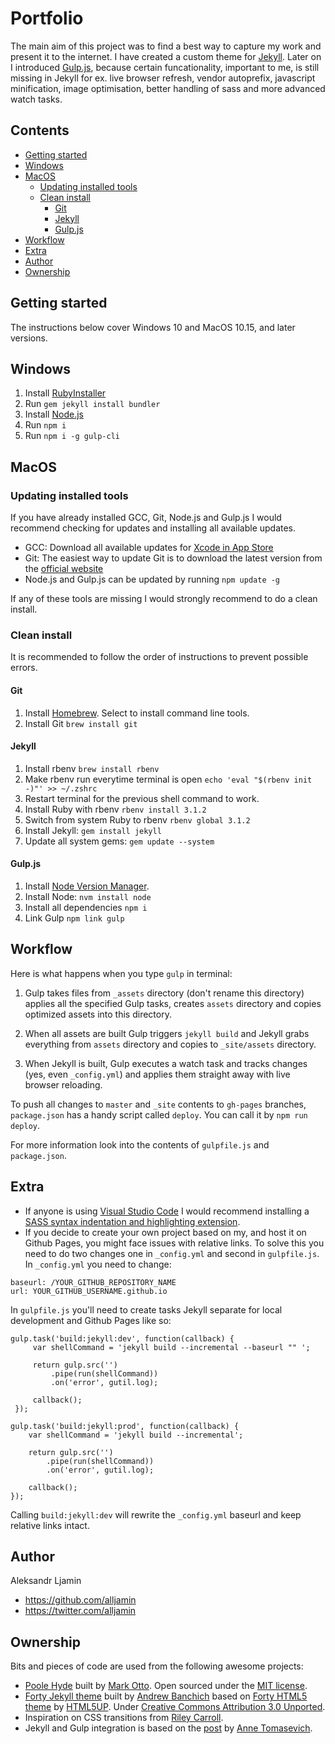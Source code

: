 # Portfolio

The main aim of this project was to find a best way to capture my work and present it to the internet. I have created a custom theme for [Jekyll](https://jekyllrb.com/). Later on I introduced [Gulp.js](https://gulpjs.com/), because certain funcationality, important to me, is still missing in Jekyll for ex. live browser refresh, vendor autoprefix, javascript minification, image optimisation, better handling of sass and more advanced watch tasks.

## Contents

- [Getting started](#getting-started)
- [Windows](#windows)
- [MacOS](#macos)
  - [Updating installed tools](#updating-installed-tools)
  - [Clean install](#clean-install)
    - [Git](#git)
    - [Jekyll](#jekyll)
    - [Gulp.js](#gulp.js)
- [Workflow](#workflow)
- [Extra](#extra)
- [Author](#author)
- [Ownership](#ownership)

## Getting started

The instructions below cover Windows 10 and MacOS 10.15, and later versions.

## Windows

1. Install [RubyInstaller](https://rubyinstaller.org/downloads/)
2. Run `gem jekyll install bundler`
3. Install [Node.js](https://nodejs.org/en/)
4. Run `npm i`
5. Run `npm i -g gulp-cli`

## MacOS

### Updating installed tools

If you have already installed GCC, Git, Node.js and Gulp.js I would recommend checking for updates and installing all available updates.

- GCC: Download all available updates for [Xcode in App Store](https://itunes.apple.com/au/app/xcode/id497799835?mt=12)
- Git: The easiest way to update Git is to download the latest version from the [official website](https://git-scm.com/)
- Node.js and Gulp.js can be updated by running `npm update -g` 

If any of these tools are missing I would strongly recommend to do a clean install.

### Clean install

It is recommended to follow the order of instructions to prevent possible errors.

#### Git

1. Install [Homebrew](https://brew.sh/). Select to install command line tools.
2. Install Git `brew install git`

#### Jekyll

1. Install rbenv `brew install rbenv`
2. Make rbenv run everytime terminal is open `echo 'eval "$(rbenv init -)"' >> ~/.zshrc`
3. Restart terminal for the previous shell command to work.
3. Install Ruby with rbenv `rbenv install 3.1.2`
4. Switch from system Ruby to rbenv `rbenv global 3.1.2`
5. Install Jekyll: `gem install jekyll`
6. Update all system gems: `gem update --system`

#### Gulp.js

1. Install [Node Version Manager](https://github.com/nvm-sh/nvm).
2. Install Node: `nvm install node`
3. Install all dependencies `npm i`
4. Link Gulp `npm link gulp`

## Workflow

Here is what happens when you type `gulp` in terminal:

1. Gulp takes files from `_assets` directory (don't rename this directory) applies all the specified Gulp tasks, creates `assets` directory and copies optimized assets into this directory. 

2. When all assets are built Gulp triggers `jekyll build` and Jekyll grabs everything from `assets` directory and copies to `_site/assets` directory. 

3. When Jekyll is built, Gulp executes a watch task and tracks changes (yes, even `_config.yml`) and applies them straight away with live browser reloading.

To push all changes to `master` and `_site` contents to `gh-pages` branches, `package.json` has a handy script called `deploy`. You can call it by `npm run deploy`. 

For more information look into the contents of `gulpfile.js` and `package.json`.

## Extra

- If anyone is using [Visual Studio Code](https://code.visualstudio.com/) I would recommend installing a [SASS syntax indentation and highlighting extension](https://github.com/TheRealSyler/vscode-sass-indented).
- If you decide to create your own project based on my, and host it on Github Pages, you might face issues with relative links. To solve this you need to do two changes one in `_config.yml` and second in `gulpfile.js`. In `_config.yml` you need to change:
```
baseurl: /YOUR_GITHUB_REPOSITORY_NAME
url: YOUR_GITHUB_USERNAME.github.io
```
  In `gulpfile.js` you'll need to create tasks Jekyll separate for local development and Github Pages like so:
```
gulp.task('build:jekyll:dev', function(callback) {
     var shellCommand = 'jekyll build --incremental --baseurl "" ';
    
     return gulp.src('')
         .pipe(run(shellCommand))
         .on('error', gutil.log);

     callback();
 });

gulp.task('build:jekyll:prod', function(callback) {
    var shellCommand = 'jekyll build --incremental';
    
    return gulp.src('')
        .pipe(run(shellCommand))
        .on('error', gutil.log);

    callback();
});
```
Calling `build:jekyll:dev` will rewrite the `_config.yml` baseurl and keep relative links intact.


## Author

Aleksandr Ljamin
- https://github.com/alljamin
- https://twitter.com/alljamin

## Ownership

Bits and pieces of code are used from the following awesome projects:
- [Poole Hyde](https://github.com/poole/hyde) built by [Mark Otto](https://github.com/mdo). Open sourced under the [MIT license](LICENSE.md). 
- [Forty Jekyll theme](https://github.com/andrewbanchich/forty-jekyll-theme) built by [Andrew Banchich](https://github.com/andrewbanchich) based on [Forty HTML5 theme](https://html5up.net/forty) by [HTML5UP](https://html5up.net/). Under [Creative Commons Attribution 3.0 Unported](http://creativecommons.org/licenses/by/3.0/).
- Inspiration on CSS transitions from [Riley Carroll](http://rileycarroll.co/).
- Jekyll and Gulp integration is based on the [post](https://savaslabs.com/2016/10/19/optimizing-jekyll-with-gulp.html) by [Anne Tomasevich](https://github.com/AnneTee).
